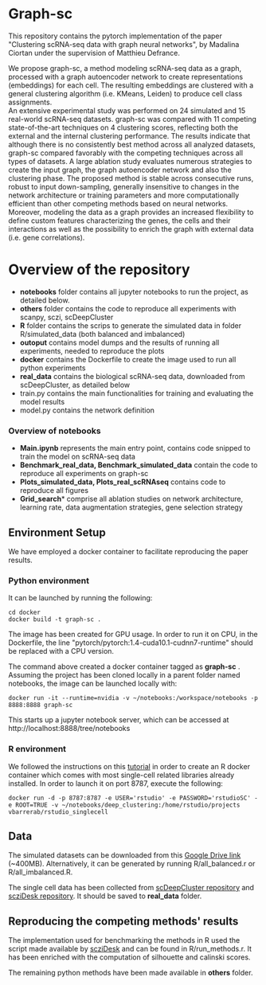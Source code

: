 # Graph-sc

This repository contains the pytorch implementation of the paper "Clustering scRNA-seq data with graph neural networks", by Madalina Ciortan under the supervision of Matthieu Defrance.  

We propose graph-sc, a method modeling scRNA-seq data as a graph, processed with a graph autoencoder network to create representations (embeddings) for each cell. The resulting embeddings are clustered with a general clustering algorithm (i.e. KMeans, Leiden) to produce cell class assignments.  
An extensive experimental study was performed on 24 simulated and 15 real-world scRNA-seq datasets. graph-sc was compared with 11 competing state-of-the-art techniques on 4 clustering scores, reflecting both the external and the internal clustering performance. The results indicate that although there is no consistently best method across all analyzed datasets, graph-sc compared favorably with the competing techniques across all types of datasets. A large ablation study evaluates numerous strategies to create the input graph, the graph autoencoder network and also the clustering phase. The proposed method is stable across consecutive runs, robust to input down-sampling, generally insensitive to changes in the network architecture or training parameters and more computationally efficient than other competing methods based on neural networks. Moreover, modeling the data as a graph provides an increased flexibility to define custom features characterizing the genes, the cells and their interactions as well as the possibility to enrich the graph with external data (i.e. gene correlations).

# Overview of the repository
- **notebooks** folder contains all jupyter notebooks to run the project, as detailed below.
- **others** folder contains the code to reproduce all experiments with scanpy, sczi, scDeepCluster
- **R** folder contains the scrips to generate the simulated data in folder R/simulated_data (both balanced and imbalanced)
- **outoput** contains model dumps and the results of running all experiments, needed to reproduce the plots
- **docker** contains the Dockerfile to create the image used to run all python experiments
- **real_data** contains the biological scRNA-seq data, downloaded from scDeepCluster, as detailed below
- train.py contains the main functionalities for training and evaluating the model results
- model.py contains the network definition


### Overview of notebooks
- **Main.ipynb** represents the main entry point, contains code snipped to train the model on scRNA-seq data
- **Benchmark_real_data, Benchmark_simulated_data** contain the code to reproduce all experiments on graph-sc
- **Plots_simulated_data, Plots_real_scRNAseq** contains code to reproduce all figures
- **Grid_search*** comprise all ablation studies on network architecture, learning rate, data augmentation strategies, gene selection strategy

## Environment Setup
We have employed a docker container to facilitate reproducing the paper results.

### Python environment
It can be launched by running the following:

```
cd docker  
docker build -t graph-sc .
```

The image has been created for GPU usage. In order to run it on CPU, in the Dockerfile, the line "pytorch/pytorch:1.4-cuda10.1-cudnn7-runtime" should be replaced with a CPU version.

The command above created a docker container tagged as **graph-sc** . Assuming the project has been cloned locally in a parent folder named notebooks, the image can be launched locally with:

```
docker run -it --runtime=nvidia -v ~/notebooks:/workspace/notebooks -p 8888:8888 graph-sc
```
This starts up a jupyter notebook server, which can be accessed at http://localhost:8888/tree/notebooks

### R environment

We followed the instructions on this [tutorial](http://bioinformatics.sph.harvard.edu/knowledgebase/scrnaseq/rstudio_sc_docker.html) in order to create an R docker container which comes with most single-cell related libraries already installed.
In order to launch it on port 8787, execute the following:

```
docker run -d -p 8787:8787 -e USER='rstudio' -e PASSWORD='rstudioSC' -e ROOT=TRUE -v ~/notebooks/deep_clustering:/home/rstudio/projects vbarrerab/rstudio_singlecell
```



## Data
The simulated datasets can be downloaded from this [Google Drive link](https://drive.google.com/file/d/1lsmDZFU4qvTwnXlG5J16E9rYnuN-0Dq7/view?usp=sharing) (~400MB). Alternatively, it can be generated by running R/all_balanced.r or R/all_imbalanced.R.  

The single cell data has been collected from
[scDeepCluster repository](https://github.com/ttgump/scDeepCluster) and [scziDesk repository](https://github.com/xuebaliang/scziDesk). It should be saved to **real_data** folder.

## Reproducing the competing methods' results

The implementation used for benchmarking the methods in R used the script made available by [scziDesk](https://github.com/xuebaliang/scziDesk/blob/master/traditional%20statistic%20based%20clustering/Compare_R_methods.R) and can be found in R/run_methods.r. It has been enriched with the computation of silhouette and calinski scores.

The remaining python methods have been made available in **others** folder.